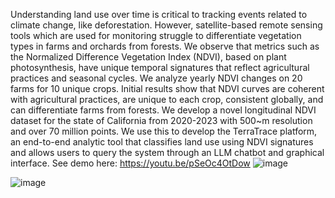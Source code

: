 Understanding land use over time is critical to tracking events related to climate change, like deforestation. However, satellite-based remote sensing tools which are used for monitoring struggle to differentiate vegetation types in farms and orchards from forests. We observe that metrics such as the Normalized Difference Vegetation Index (NDVI), based on plant photosynthesis, have unique temporal signatures that reflect agricultural practices and seasonal cycles. We analyze yearly NDVI changes on 20 farms for 10 unique crops. Initial results show that NDVI curves are coherent with agricultural practices, are unique to each crop, consistent globally, and can differentiate farms from forests. We develop a novel longitudinal NDVI dataset for the state of California from 2020-2023 with 500~m resolution and over 70 million points. We use this to develop the TerraTrace platform, an end-to-end analytic tool that classifies land use using NDVI signatures and allows users to query the system through an LLM chatbot and graphical interface.
See demo here: https://youtu.be/pSeOc4OtDow
![image](https://github.com/user-attachments/assets/4f608a6d-5518-4dad-a2c1-2c8f1ff3728b)

![image](https://github.com/user-attachments/assets/44057410-9b2d-44a6-a415-2effee1b4fb3)


